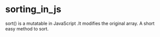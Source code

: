 # sorting_in_js
sort() is a mutatable in JavaScript .It modifies the original array.
A short easy method to sort.
